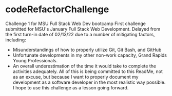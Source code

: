 # codeRefactorChallenge
Challenge 1 for MSU Full Stack Web Dev bootcamp
First challenge submitted for MSU's January Full Stack Web Development. Delayed from the first turn-in date of 02/13/22 due to a number of mitigating factors, including:
 - Misunderstandings of how to properly utilize Git, Git Bash, and GitHub
 - Unfortunate developments in my other non-work capacity, Grand Rapids Young Professionals. 
 - An overall underestimation of the time it would take to complete the activities adequately.
 All of this is being committed to this ReadMe, not as an excuse, but because I want to properly document my development as a software developer in the most realistic way possible. I hope to use this challenge as a lesson going forward.

